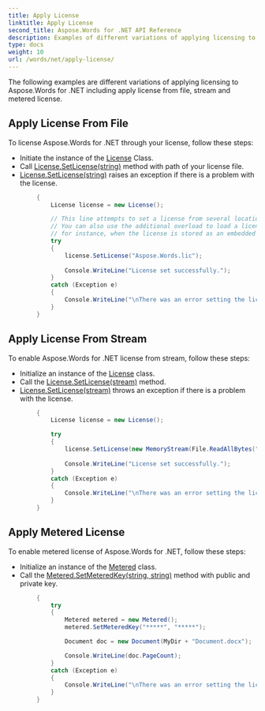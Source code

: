 ```yaml
---
title: Apply License
linktitle: Apply License
second_title: Aspose.Words for .NET API Reference
description: Examples of different variations of applying licensing to Aspose.Words for .NET including apply license from file, stream and metered license
type: docs
weight: 10
url: /words/net/apply-license/
---
```

The following examples are different variations of applying licensing to Aspose.Words for .NET including apply license from file, stream and metered license.

## Apply License From File

To license Aspose.Words for .NET through your license, follow these steps:

- Initiate the instance of the [License](/words/net/aspose.words/license/) Class.
- Call [License.SetLicense(string)](/words/net/aspose.words/license/setlicense/#setlicense_1) method with path of your license file.
- [License.SetLicense(string)](/words/net/aspose.words/license/setlicense/#setlicense_1) raises an exception if there is a problem with the license.

```csharp
        {
            License license = new License();

            // This line attempts to set a license from several locations relative to the executable and Aspose.Words.dll.
            // You can also use the additional overload to load a license from a stream, this is useful,
            // for instance, when the license is stored as an embedded resource.
            try
            {
                license.SetLicense("Aspose.Words.lic");
                
                Console.WriteLine("License set successfully.");
            }
            catch (Exception e)
            {
                Console.WriteLine("\nThere was an error setting the license: " + e.Message);
            }
        }

```

## Apply License From Stream
To enable Aspose.Words for .NET license from stream, follow these steps:

- Initialize an instance of the [License](/words/net/aspose.words/license/) class.
- Call the [License.SetLicense(stream)](/words/net/aspose.words/license/setlicense/#setlicense) method.
- [License.SetLicense(stream)](/words/net/aspose.words/license/setlicense/#setlicense_1) throws an exception if there is a problem with the license.

```csharp
        {
            License license = new License();

            try
            {
                license.SetLicense(new MemoryStream(File.ReadAllBytes("Aspose.Words.lic")));
                
                Console.WriteLine("License set successfully.");
            }
            catch (Exception e)
            {
                Console.WriteLine("\nThere was an error setting the license: " + e.Message);
            }
        }

```

## Apply Metered License
To enable metered license of Aspose.Words for .NET, follow these steps:

- Initialize an instance of the [Metered](/words/net/aspose.words/metered/) class.
- Call the [Metered.SetMeteredKey(string, string)](/words/net/aspose.words/metered/setmeteredkey/) method with public and private key.


```csharp
        {
            try
            {
                Metered metered = new Metered();
                metered.SetMeteredKey("*****", "*****");

                Document doc = new Document(MyDir + "Document.docx");

                Console.WriteLine(doc.PageCount);
            }
            catch (Exception e)
            {
                Console.WriteLine("\nThere was an error setting the license: " + e.Message);
            }
        }

```

